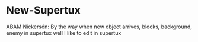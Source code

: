 # New-Supertux
ABAM Nickersón:
By the way when new object arrives, blocks, background, enemy in supertux well I like to edit in supertux
